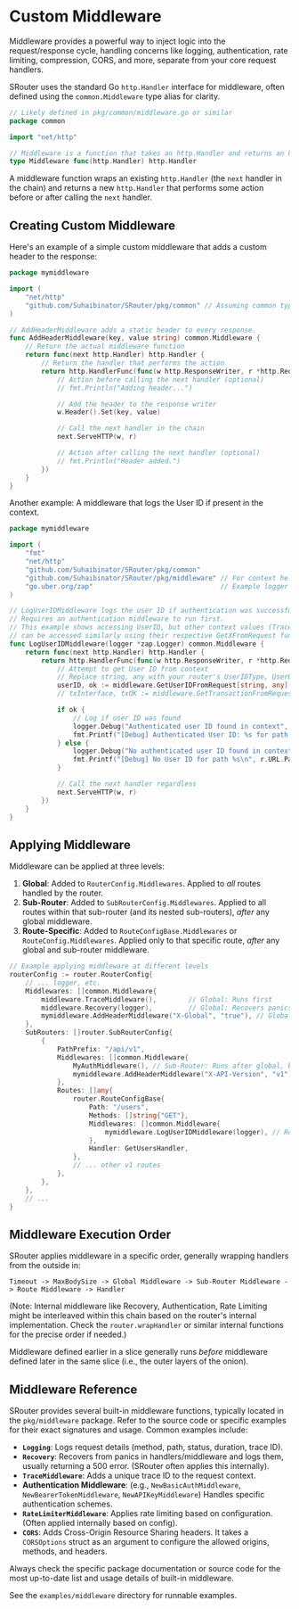 # Custom Middleware

Middleware provides a powerful way to inject logic into the request/response cycle, handling concerns like logging, authentication, rate limiting, compression, CORS, and more, separate from your core request handlers.

SRouter uses the standard Go `http.Handler` interface for middleware, often defined using the `common.Middleware` type alias for clarity.

```go
// Likely defined in pkg/common/middleware.go or similar
package common

import "net/http"

// Middleware is a function that takes an http.Handler and returns an http.Handler.
type Middleware func(http.Handler) http.Handler
```

A middleware function wraps an existing `http.Handler` (the `next` handler in the chain) and returns a new `http.Handler` that performs some action before or after calling the `next` handler.

## Creating Custom Middleware

Here's an example of a simple custom middleware that adds a custom header to the response:

```go
package mymiddleware

import (
	"net/http"
	"github.com/Suhaibinator/SRouter/pkg/common" // Assuming common types are here
)

// AddHeaderMiddleware adds a static header to every response.
func AddHeaderMiddleware(key, value string) common.Middleware {
	// Return the actual middleware function
	return func(next http.Handler) http.Handler {
		// Return the handler that performs the action
		return http.HandlerFunc(func(w http.ResponseWriter, r *http.Request) {
			// Action before calling the next handler (optional)
			// fmt.Println("Adding header...")

			// Add the header to the response writer
			w.Header().Set(key, value)

			// Call the next handler in the chain
			next.ServeHTTP(w, r)

			// Action after calling the next handler (optional)
			// fmt.Println("Header added.")
		})
	}
}
```

Another example: A middleware that logs the User ID if present in the context.

```go
package mymiddleware

import (
	"fmt"
	"net/http"
	"github.com/Suhaibinator/SRouter/pkg/common"
	"github.com/Suhaibinator/SRouter/pkg/middleware" // For context helpers
	"go.uber.org/zap"                                // Example logger
)

// LogUserIDMiddleware logs the user ID if authentication was successful.
// Requires an authentication middleware to run first.
// This example shows accessing UserID, but other context values (TraceID, ClientIP, Transaction, Flags)
// can be accessed similarly using their respective GetXFromRequest functions.
func LogUserIDMiddleware(logger *zap.Logger) common.Middleware {
	return func(next http.Handler) http.Handler {
		return http.HandlerFunc(func(w http.ResponseWriter, r *http.Request) {
			// Attempt to get User ID from context
			// Replace string, any with your router's UserIDType, UserObjectType
			userID, ok := middleware.GetUserIDFromRequest[string, any](r)
			// txInterface, txOK := middleware.GetTransactionFromRequest[string, any](r) // Example: Access transaction

			if ok {
				// Log if user ID was found
				logger.Debug("Authenticated user ID found in context", zap.String("userID", userID))
				fmt.Printf("[Debug] Authenticated User ID: %s for path %s\n", userID, r.URL.Path)
			} else {
				logger.Debug("No authenticated user ID found in context")
				fmt.Printf("[Debug] No User ID for path %s\n", r.URL.Path)
			}

			// Call the next handler regardless
			next.ServeHTTP(w, r)
		})
	}
}
```

## Applying Middleware

Middleware can be applied at three levels:

1.  **Global**: Added to `RouterConfig.Middlewares`. Applied to *all* routes handled by the router.
2.  **Sub-Router**: Added to `SubRouterConfig.Middlewares`. Applied to all routes within that sub-router (and its nested sub-routers), *after* any global middleware.
3.  **Route-Specific**: Added to `RouteConfigBase.Middlewares` or `RouteConfig.Middlewares`. Applied only to that specific route, *after* any global and sub-router middleware.

```go
// Example applying middleware at different levels
routerConfig := router.RouterConfig{
    // ... logger, etc.
    Middlewares: []common.Middleware{
        middleware.TraceMiddleware(),        // Global: Runs first
        middleware.Recovery(logger),         // Global: Recovers panics
        mymiddleware.AddHeaderMiddleware("X-Global", "true"), // Global
    },
    SubRouters: []router.SubRouterConfig{
        {
            PathPrefix: "/api/v1",
            Middlewares: []common.Middleware{
                MyAuthMiddleware(), // Sub-Router: Runs after global, before route-specific
                mymiddleware.AddHeaderMiddleware("X-API-Version", "v1"),
            },
            Routes: []any{
                router.RouteConfigBase{
                    Path: "/users",
                    Methods: []string{"GET"},
                    Middlewares: []common.Middleware{
                        mymiddleware.LogUserIDMiddleware(logger), // Route: Runs last before handler
                    },
                    Handler: GetUsersHandler,
                },
                // ... other v1 routes
            },
        },
    },
    // ...
}
```

## Middleware Execution Order

SRouter applies middleware in a specific order, generally wrapping handlers from the outside in:

`Timeout -> MaxBodySize -> Global Middleware -> Sub-Router Middleware -> Route Middleware -> Handler`

(Note: Internal middleware like Recovery, Authentication, Rate Limiting might be interleaved within this chain based on the router's internal implementation. Check the `router.wrapHandler` or similar internal functions for the precise order if needed.)

Middleware defined earlier in a slice generally runs *before* middleware defined later in the same slice (i.e., the outer layers of the onion).

## Middleware Reference

SRouter provides several built-in middleware functions, typically located in the `pkg/middleware` package. Refer to the source code or specific examples for their exact signatures and usage. Common examples include:

-   **`Logging`**: Logs request details (method, path, status, duration, trace ID).
-   **`Recovery`**: Recovers from panics in handlers/middleware and logs them, usually returning a 500 error. (SRouter often applies this internally).
-   **`TraceMiddleware`**: Adds a unique trace ID to the request context.
-   **Authentication Middleware**: (e.g., `NewBasicAuthMiddleware`, `NewBearerTokenMiddleware`, `NewAPIKeyMiddleware`) Handles specific authentication schemes.
-   **`RateLimiterMiddleware`**: Applies rate limiting based on configuration. (Often applied internally based on config).
-   **`CORS`**: Adds Cross-Origin Resource Sharing headers.  It takes a `CORSOptions` struct as an argument to configure the allowed origins, methods, and headers.

Always check the specific package documentation or source code for the most up-to-date list and usage details of built-in middleware.

See the `examples/middleware` directory for runnable examples.
